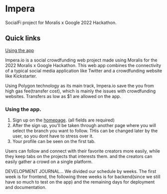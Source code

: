 # Impera
SocialFi project for Moralis x Google 2022 Hackathon.

## Quick links
[Using the app](https://github.com/victorlawrencw/Impera##using-the-app)

Impera.io is a social crowdfunding web project made using Moralis for the 2022 Moralis x Google Hackathon. This web app combines the connectivity of a typical social media application like Twitter and a crowdfunding website like Kickstarter.

Using Polygon technology as its main track, Impera.io save the you from high gas fee(transfer cost), which is mainly the issues with crowdfunding websites. Transfers as low as $1 are allowed on the app.

### Using the app.
1. Sign up on the [homepage](https://victorlawrencw.github.io/Impera). (all fields are required)
2. After the sign up, you'll be taken through another page where you will select the branch you want to follow. THis can be changed later by the user, so you dont have to stress over it.
3. Your profile can be seen on the first tab.

Users can follow and connect with their favorite creators more easily, while they keep tabs on the projects that interests them. and the creators can easily gather a crowd on a single platform.

DEVELOPMENT JOURNAL...
We divided our schedule by weeks. The first week is for frontend, the following three weeks is for backend(since we still have so much to test on the app) and the remaining days for deployment and documentation.
